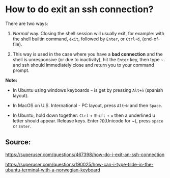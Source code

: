 # How to do exit an ssh connection?

There are two ways:

1. _Normal_ way. Closing the shell session will usually exit, for example:
with the shell builtin command, `exit`, followed by `Enter`, or `Ctrl+d`, (end-of-file).

2. This way is used  in the case where you have a **bad connection** and the shell is unresponsive (or due to inactivity), hit the `Enter` key, then type `~.` and ssh should immediately close and return you to your command prompt.

**Note:** 

- In Ubuntu using windows keyboards `~` is get by pressing `Alt+ñ` (spanish layout).

- In MacOS on U.S. International - PC layout, press `Alt+N` and then `Space`.

- In Ubuntu, hold down together: `Ctrl` + `Shift` + `u` then a underlined u letter should appear.  Release keys. Enter `7E`(Unicode for ~), press `space` or `Enter`.

 

## Source:

<https://superuser.com/questions/467398/how-do-i-exit-an-ssh-connection>

<https://superuser.com/questions/190025/how-can-i-type-tilde-in-the-ubuntu-terminal-with-a-norwegian-keyboard>
